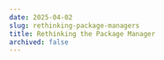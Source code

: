 ```yaml
---
date: 2025-04-02
slug: rethinking-package-managers
title: Rethinking the Package Manager
archived: false
---
```

